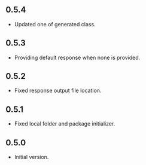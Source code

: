 ## 0.5.4

- Updated one of generated class.

## 0.5.3

- Providing default response when none is provided.

## 0.5.2

- Fixed response output file location.

## 0.5.1

- Fixed local folder and package initializer.

## 0.5.0

- Initial version.
